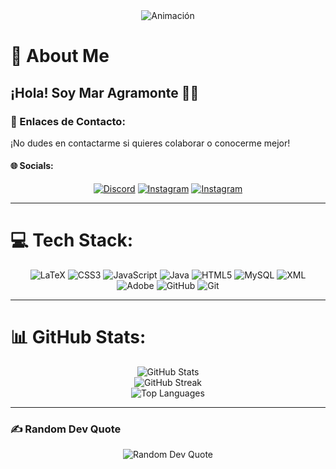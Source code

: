 <!-- ...existing code... -->

<div align="center">
  <img src="https://media.giphy.com/media/dzaUX7CAG0Ihi/giphy.gif?cid=ecf05e475krfqerfuotvqoamjmhtw1rj9e3jbx9ar27v0qny&ep=v1_gifs_search&rid=giphy.gif&ct=g" alt="Animación">
</div>

# 💫 About Me
## ¡Hola! Soy Mar Agramonte 👋🏾<br>

### 📱 Enlaces de Contacto:
¡No dudes en contactarme si quieres colaborar o conocerme mejor!

#### 🌐 Socials:
<div align="center">
  <a href="https://discord.gg/m.agramonte01"><img src="https://img.shields.io/badge/Discord-%237289DA.svg?logo=discord&logoColor=white" alt="Discord"></a>
  <a href="https://www.instagram.com/_marchu_2001?igsh=MXRsM3ExMzUxY2Fjbg=="><img src="https://img.shields.io/badge/Instagram-%23E4405F.svg?logo=Instagram&logoColor=white" alt="Instagram"></a>
  <a href="https://www.instagram.com/m.agramonte_?igsh=Nms5cmwzOGlxeHkx"><img src="https://img.shields.io/badge/Instagram-%23E4405F.svg?logo=Instagram&logoColor=white" alt="Instagram"></a>
</div>

---

# 💻 Tech Stack:
<div align="center">
  <img src="https://img.shields.io/badge/latex-%23008080.svg?style=for-the-badge&logo=latex&logoColor=white" alt="LaTeX">
  <img src="https://img.shields.io/badge/css3-%231572B6.svg?style=for-the-badge&logo=css3&logoColor=white" alt="CSS3">
  <img src="https://img.shields.io/badge/javascript-%23323330.svg?style=for-the-badge&logo=javascript&logoColor=%23F7DF1E" alt="JavaScript">
  <img src="https://img.shields.io/badge/java-%23ED8B00.svg?style=for-the-badge&logo=openjdk&logoColor=white" alt="Java">
  <img src="https://img.shields.io/badge/html5-%23E34F26.svg?style=for-the-badge&logo=html5&logoColor=white" alt="HTML5">
  <img src="https://img.shields.io/badge/mysql-4479A1.svg?style=for-the-badge&logo=mysql&logoColor=white" alt="MySQL">
  <img src="https://img.shields.io/badge/xml-%23FF6600.svg?style=for-the-badge&logo=xml&logoColor=white" alt="XML">
  <img src="https://img.shields.io/badge/adobe-%23FF0000.svg?style=for-the-badge&logo=adobe&logoColor=white" alt="Adobe">
  <img src="https://img.shields.io/badge/github-%23121011.svg?style=for-the-badge&logo=github&logoColor=white" alt="GitHub">
  <img src="https://img.shields.io/badge/git-%23F05033.svg?style=for-the-badge&logo=git&logoColor=white" alt="Git">
</div>

---

# 📊 GitHub Stats:
<div align="center">
  <img src="https://github-readme-stats.vercel.app/api?username=maragramonte&theme=nightowl&hide_border=true&include_all_commits=false&count_private=false" alt="GitHub Stats"><br/>
  <img src="https://nirzak-streak-stats.vercel.app/?user=maragramonte&theme=nightowl&hide_border=true" alt="GitHub Streak"><br/>
  <img src="https://github-readme-stats.vercel.app/api/top-langs/?username=maragramonte&theme=nightowl&hide_border=true&include_all_commits=false&count_private=false&layout=compact" alt="Top Languages">
</div>

---

### ✍️ Random Dev Quote
<div align="center">
  <img src="https://quotes-github-readme.vercel.app/api?type=horizontal&theme=tokyonight" alt="Random Dev Quote">
</div>

<!-- Proudly created with GPRM ( https://gprm.itsvg.in ) -->
